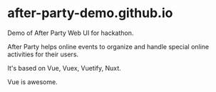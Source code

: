 # after-party-demo.github.io

Demo of After Party Web UI for hackathon.

After Party helps online events to organize and handle special online activities for their users.

It's based on Vue, Vuex, Vuetify, Nuxt.

Vue is awesome.
